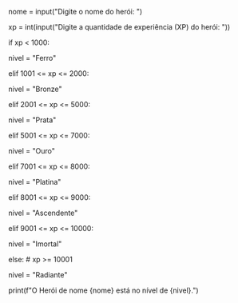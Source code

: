 nome = input("Digite o nome do herói: ")

xp = int(input("Digite a quantidade de experiência (XP) do herói: "))



if xp < 1000:

  nivel = "Ferro"

elif 1001 <= xp <= 2000:

  nivel = "Bronze"

elif 2001 <= xp <= 5000:

  nivel = "Prata"

elif 5001 <= xp <= 7000:

  nivel = "Ouro"

elif 7001 <= xp <= 8000:

  nivel = "Platina"

elif 8001 <= xp <= 9000:

  nivel = "Ascendente"

elif 9001 <= xp <= 10000:

  nivel = "Imortal"

else: # xp >= 10001

  nivel = "Radiante"



print(f"O Herói de nome {nome} está no nível de {nivel}.")
